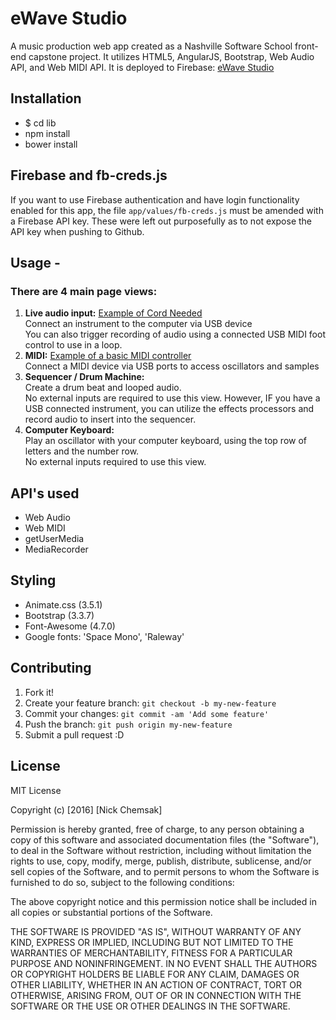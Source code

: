 # eWave Studio
A music production web app created as a Nashville Software School front-end capstone project.  It utilizes HTML5, AngularJS, Bootstrap, Web Audio API, and Web MIDI API.  It is deployed to Firebase: [eWave Studio](https://ewavestudio-e15d0.firebaseapp.com/#/login)

## Installation
* $ cd lib
* npm install
* bower install

## Firebase and fb-creds.js
If you want to use Firebase authentication and have login functionality enabled for this app, the file <code>app/values/fb-creds.js</code> must be amended with a Firebase API key.  These were left out purposefully as to not expose the API key when pushing to Github.

## Usage -
### There are 4 main page views:
1. <strong>Live audio input:</strong> <a href="https://www.amazon.com/VAlinks-Interface-Connector-Instruments-GarageBand/dp/B01EV0V58A/ref=sr_1_2?ie=UTF8&qid=1487178040&sr=8-2&keywords=usb+guitar+cable">Example of Cord Needed</a> <br>
  Connect an instrument to the computer via USB device <br>
  You can also trigger recording of audio using a connected USB MIDI foot control to use in a loop.
2. <strong>MIDI:</strong> <a href="https://www.amazon.com/midiplus-AKM320-MIDI-Keyboard-Controller/dp/B00VHKMK64/ref=sr_1_2?s=musical-instruments&ie=UTF8&qid=1487179038&sr=1-2&keywords=midi+keyboard" target="_blank">Example of a basic MIDI controller</a> <br>
  Connect a MIDI device via USB ports to access oscillators and samples
3. <strong>Sequencer / Drum Machine:</strong> <br>
  Create a drum beat and looped audio.  <br>
  No external inputs are required to use this view.  However, IF you have a USB connected instrument, you can utilize the effects processors and record audio to insert into the sequencer.
4. <strong>Computer Keyboard: </strong>  <br>
  Play an oscillator with your computer keyboard, using the top row of letters and the number row.<br>
  No external inputs required to use this view.

## API's used
* Web Audio
* Web MIDI
* getUserMedia
* MediaRecorder

## Styling
* Animate.css (3.5.1)
* Bootstrap (3.3.7)
* Font-Awesome (4.7.0)
* Google fonts: 'Space Mono', 'Raleway'

## Contributing
1. Fork it!
2. Create your feature branch: `git checkout -b my-new-feature`
3. Commit your changes: `git commit -am 'Add some feature'`
4. Push the branch: `git push origin my-new-feature`
5. Submit a pull request :D

## License
MIT License

Copyright (c) [2016] [Nick Chemsak]

Permission is hereby granted, free of charge, to any person obtaining a copy
of this software and associated documentation files (the "Software"), to deal
in the Software without restriction, including without limitation the rights
to use, copy, modify, merge, publish, distribute, sublicense, and/or sell
copies of the Software, and to permit persons to whom the Software is
furnished to do so, subject to the following conditions:

The above copyright notice and this permission notice shall be included in all
copies or substantial portions of the Software.

THE SOFTWARE IS PROVIDED "AS IS", WITHOUT WARRANTY OF ANY KIND, EXPRESS OR
IMPLIED, INCLUDING BUT NOT LIMITED TO THE WARRANTIES OF MERCHANTABILITY,
FITNESS FOR A PARTICULAR PURPOSE AND NONINFRINGEMENT. IN NO EVENT SHALL THE
AUTHORS OR COPYRIGHT HOLDERS BE LIABLE FOR ANY CLAIM, DAMAGES OR OTHER
LIABILITY, WHETHER IN AN ACTION OF CONTRACT, TORT OR OTHERWISE, ARISING FROM,
OUT OF OR IN CONNECTION WITH THE SOFTWARE OR THE USE OR OTHER DEALINGS IN THE
SOFTWARE.


